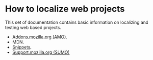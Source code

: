# How to localize web projects

This set of documentation contains basic information on localizing and testing web based projects.

* [Addons.mozilla.org (AMO)](amo.md).
* MDN.
* [Snippets](snippets.md).
* [Support.mozilla.org (SUMO)](sumo.md)
